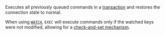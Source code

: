 Executes all previously queued commands in a [transaction][tt] and restores the
connection state to normal.

[tt]: /topics/transactions

When using [`WATCH`](/commands/watch), `EXEC` will execute commands only if the watched keys were
not modified, allowing for a [check-and-set mechanism][ttc].

[ttc]: /topics/transactions#cas

